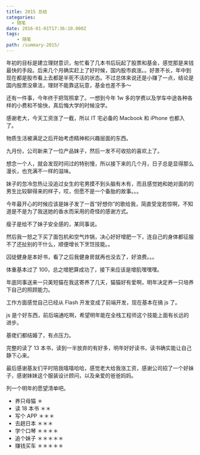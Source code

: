 ```yaml
---
title: 2015 总结
categories:
  - 随笔
date: 2016-01-01T17:36:10.000Z
tags:
	- 随笔
path: /summary-2015/
---
```


年初的目标是建立理财意识，匆忙看了几本书后玩起了股票和基金，感觉那是来钱最快的手段。后来几个月确实赶上了好时候，国内股市疯涨。。好景不长，年中到现在都是股市看上去都是半死不活的状态。不过总体来说还是小赚了一点，结论是国内股票没章法，理财不能靠这玩意，基金也差不多～

还有一件事，今年终于把驾照拿了。一想到今年 1w 多的学费以及学车中途各种各样的小费和不愉快，真后悔大学的时候没学。

感谢老大，今天工资涨了一截，所以 IT 宅必备的 Macbook 和 iPhone 也都入了。

物质生活被满足之后开始考虑精神和兴趣层面的东西。

九月份，公司新来了一位产品妹子，然后一发不可收拾的喜欢上了。

想念一个人，就会发现时间过的特别慢，所以接下来的几个月，日子总是显得那么漫长，也充满不一样的滋味。

妹子的忽冷忽热让没追过女生的宅男摸不到头脑有木有，而且感觉她和她对面的的男生比较聊得来的样子，哎，但愿不是一个备胎的故事。。。

今年最开心的时候应该是妹子发了一首“好想你”的歌给我，简直受宠若惊啊，不知道是不是为了我送她的香水而采用的奇怪的感谢方式。

瘦子是给不了妹子安全感的，某同事说。

然后我一怒之下买了面包机和空气炸锅，决心好好增肥一下，连自己的身体都征服不了还扯别的干什么，顺便增长下烹饪技能。。

囚徒健身是本好书，看了之后我健身房就再也没去了，好浪费。。。

体重基本过了 100，总之增肥算成功了，接下来应该是增肌嘿嘿嘿。

年底同事送来一只美短猫在我这寄养了几天，猫猫好有爱啊，明年决定养一只培养下自己的照顾能力。

工作方面感觉自己已经从 Flash 开发变成了前端开发，现在基本在搞 js 了。

js 是个好东西，前后端通吃啊，希望明年能在全栈工程师这个技能上面有长远的进步。

基佬们都结婚了，有点压力。

完整的读了 13 本书，读到一半放弃的有好多，明年好好读书，读书确实能让自己静下心来。

最后感谢基友们平时陪我嘻嘻哈哈，感觉老大给我涨工资，感谢公司招了一个好妹子，感谢妹妹这个服装设计顾问，以及亲爱的爸爸妈妈。

列一个明年的愿望清单吧。

- 养只母猫 ＊
- 读 18 本书 ＊＊
- 写个 APP ＊＊＊
- 去趟日本 ＊＊＊
- 学个口琴 ＊＊＊＊
- 追个妹子 ＊＊＊＊＊
- 赚钱买车 ＊＊＊＊＊
